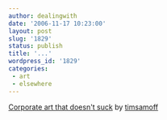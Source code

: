 ```yaml
---
author: dealingwith
date: '2006-11-17 10:23:00'
layout: post
slug: '1829'
status: publish
title: '...'
wordpress_id: '1829'
categories:
 - art
 - elsewhere
---
```


[Corporate art that doesn't suck][1] by [timsamoff][2]

   [1]: http://www.signindustry.com/digital/articles/2006-11-15-JD_SignsMoreThanArtForArtsSake.php3

   [2]: http://timsamoff.livejournal.com/

